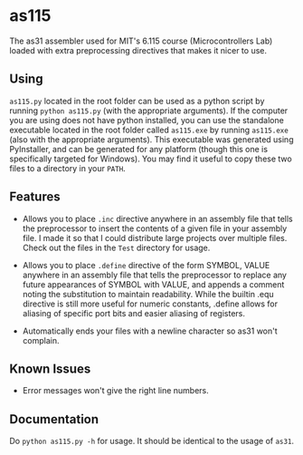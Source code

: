 # as115
The as31 assembler used for MIT's 6.115 course (Microcontrollers Lab) loaded with extra preprocessing directives that makes it nicer to use.

## Using

`as115.py` located in the root folder can be used as a python script by running `python as115.py` (with the appropriate arguments). If the computer you are using does not have python installed, you can use the standalone executable located in the root folder called `as115.exe` by running `as115.exe` (also with the appropriate arguments). This executable was generated using PyInstaller, and can be generated for any platform (though this one is specifically targeted for Windows). You may find it useful to copy these two files to a directory in your `PATH`.

## Features

* Allows you to place `.inc` directive anywhere in an assembly file that tells the preprocessor to insert the contents of a given file in your assembly file. I made it so that I could distribute large projects over multiple files. Check out the files in the `Test` directory for usage.

* Allows you to place `.define` directive of the form SYMBOL, VALUE anywhere in an assembly file that tells the preprocessor to replace any future appearances of SYMBOL with VALUE, and appends a comment noting the substitution to maintain readability. While the builtin .equ directive is still more useful for numeric constants, .define allows for aliasing of specific port bits and easier aliasing of registers.

* Automatically ends your files with a newline character so as31 won't complain.

## Known Issues

* Error messages won't give the right line numbers.

## Documentation

Do `python as115.py -h` for usage. It should be identical to the usage of `as31`.
